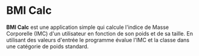 # BMI Calc
**BMI Calc** est une application simple qui calcule l'indice de Masse Corporelle (IMC) d'un utilisateur en fonction de son poids et de sa taille. En utilisant des valeurs d'entrée le programme évalue l'IMC et la classe dans une catégorie de poids standard.